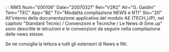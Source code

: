  :  : NWS Num="000106" Date="20070321" Rel="V2R2" Atr="G. Galdini" Tem="TEC" App="B£" Tit="Modalità compliazione NEWS e NTI" Sts="20"
All'interno della documentazione applicativa del modulo A£ (TECH_UP), nel capitolo "Standard Tecnici / Convenzioni e Tecniche / Le News di Sme.up"
sono descritte le istruzioni e le convenzioni da seguire nella compilazione delle news stesse.

Se ne consiglia la lettura a tutti gli estensori di News e Nti.
